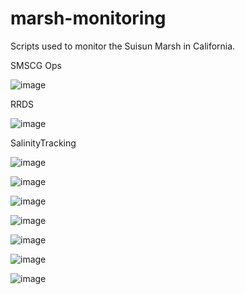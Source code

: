 # marsh-monitoring
Scripts used to monitor the Suisun Marsh in California.

SMSCG Ops

![image](https://user-images.githubusercontent.com/63121889/144673944-43a2705b-da2a-4007-9a68-023a7c9da0c5.png)


RRDS

![image](https://user-images.githubusercontent.com/63121889/144673963-38b484e3-34bb-49cb-a02b-8a4169827aff.png)


SalinityTracking

![image](https://user-images.githubusercontent.com/63121889/144674545-6fabe907-46cd-4b83-b18e-43849f561c71.png)

![image](https://user-images.githubusercontent.com/63121889/144674567-4cd4f365-d47f-4a56-94a6-733412f5ec12.png)

![image](https://user-images.githubusercontent.com/63121889/144674583-25da2c1a-d71b-474f-8940-d454016b2d10.png)

![image](https://user-images.githubusercontent.com/63121889/144674610-4c807147-3050-4e0d-aa32-5c0ea7af8308.png)

![image](https://user-images.githubusercontent.com/63121889/144674630-c48a7ac5-138b-460d-9990-48067838766d.png)

![image](https://user-images.githubusercontent.com/63121889/144674645-74430abc-bd2d-4745-968b-ab8d52e3f81b.png)

![image](https://user-images.githubusercontent.com/63121889/144674660-7e8aa0f7-884d-4154-9765-66074c9ccf7b.png)



